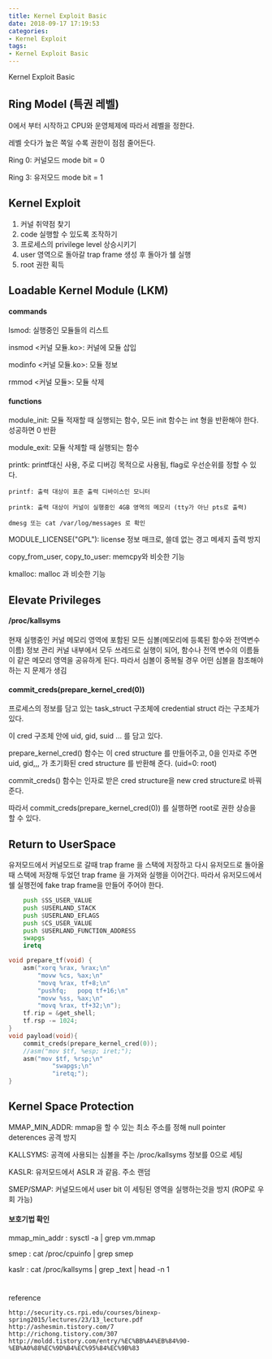 ```yaml
---
title: Kernel Exploit Basic
date: 2018-09-17 17:19:53
categories:
- Kernel Exploit
tags:
- Kernel Exploit Basic
---
```


Kernel Exploit Basic



## Ring Model (특권 레벨)

0에서 부터 시작하고 CPU와 운영체제에 따라서 레벨을 정한다.

레벨 숫다가 높은 쪽일 수록 권한이 점점 줄어든다.

Ring 0: 커널모드 mode bit = 0

Ring 3: 유저모드 mode bit = 1 



## Kernel Exploit

1. 커널 취약점 찾기
2. code 실행할 수 있도록 조작하기
3. 프로세스의 privilege level 상승시키기
4. user 영역으로 돌아갈 trap frame 생성 후 돌아가 쉘 실행
5. root 권한 획득



## Loadable Kernel Module (LKM)

#### commands

lsmod: 실행중인 모듈들의 리스트

insmod <커널 모듈.ko>: 커널에 모듈 삽입

modinfo <커널 모듈.ko>: 모듈 정보

rmmod <커널 모듈>: 모듈 삭제



#### functions

module_init: 모듈 적재할 때 실행되는 함수, 모든 init 함수는 int 형을 반환해야 한다. 성공하면 0 반환

module_exit: 모듈 삭제할 때 실행되는 함수

printk: printf대신 사용, 주로 디버깅 목적으로 사용됨, flag로 우선순위를 정할 수 있다.

	printf: 출력 대상이 표준 출력 디바이스인 모니터 

	printk: 출력 대상이 커널이 실행중인 4GB 영역의 메모리 (tty가 아닌 pts로 출력)

	dmesg 또는 cat /var/log/messages 로 확인

MODULE_LICENSE("GPL"): license 정보 매크로, 쓸데 없는 경고 메세지 출력 방지

copy_from_user, copy_to_user: memcpy와 비슷한 기능

kmalloc: malloc 과 비슷한 기능




## Elevate Privileges

#### /proc/kallsyms

현재 실행중인 커널 메모리 영역에 포함된 모든 심볼(메모리에 등록된 함수와 전역변수 이름) 정보 관리
커널 내부에서 모두 쓰레드로 실행이 되어, 함수나 전역 변수의 이름들이 같은 메모리 영역을 공유하게 된다.
따라서 심볼이 중복될 경우 어떤 심볼을 참조해야 하는 지 문제가 생김




#### commit_creds(prepare_kernel_cred(0)) 

프로세스의 정보를 담고 있는 task_struct 구조체에 credential struct 라는 구조체가 있다.

이 cred 구조체 안에 uid, gid, suid ... 를 담고 있다.

prepare_kernel_cred() 함수는 이 cred structure 를 만들어주고, 0을 인자로 주면 uid, gid,,, 가 초기화된 cred structure 를 반환해 준다. (uid=0: root)

commit_creds() 함수는 인자로 받은 cred structure을 new cred structure로 바꿔준다.

따라서 commit_creds(prepare_kernel_cred(0)) 를 실행하면 root로 권한 상승을 할 수 있다.



## Return to UserSpace

유저모드에서 커널모드로 갈때 trap frame 을 스택에 저장하고 다시 유저모드로 돌아올 때 스택에 저장해 두었던 trap frame 을 가져와 실행을 이어간다. 따라서 유저모드에서 쉘 실행전에 fake trap frame을 만들어 주어야 한다.

```asm
	push $SS_USER_VALUE
	push $USERLAND_STACK
	push $USERLAND_EFLAGS
	push $CS_USER_VALUE
	push $USERLAND_FUNCTION_ADDRESS
	swapgs
	iretq
```

```c
void prepare_tf(void) {
    asm("xorq %rax, %rax;\n"
        "movw %cs, %ax;\n"
        "movq %rax, tf+8;\n"
        "pushfq;   popq tf+16;\n"
        "movw %ss, %ax;\n"
        "movq %rax, tf+32;\n");
    tf.rip = &get_shell;
    tf.rsp -= 1024;
}
void payload(void){
    commit_creds(prepare_kernel_cred(0));
    //asm("mov $tf, %esp; iret;");
    asm("mov $tf, %rsp;\n"
            "swapgs;\n"
            "iretq;");
}
```



## Kernel Space Protection

MMAP_MIN_ADDR: mmap을 할 수 있는 최소 주소를 정해 null pointer deterences 공격 방지

KALLSYMS: 공격에 사용되는 심볼을 주는 /proc/kallsyms 정보를 0으로 세팅

KASLR: 유저모드에서 ASLR 과 같음. 주소 랜덤

SMEP/SMAP: 커널모드에서 user bit 이 세팅된 영역을 실행하는것을 방지 (ROP로 우회 가능)



#### 보호기법 확인

mmap_min_addr : sysctl -a | grep vm.mmap

smep : cat /proc/cpuinfo | grep smep

kaslr : cat /proc/kallsyms | grep _text | head -n 1


#





reference

	http://security.cs.rpi.edu/courses/binexp-spring2015/lectures/23/13_lecture.pdf
	http://ashesmin.tistory.com/7
	http://richong.tistory.com/307
	http://moldd.tistory.com/entry/%EC%BB%A4%EB%84%90-%EB%A0%88%EC%9D%B4%EC%95%84%EC%9B%83

